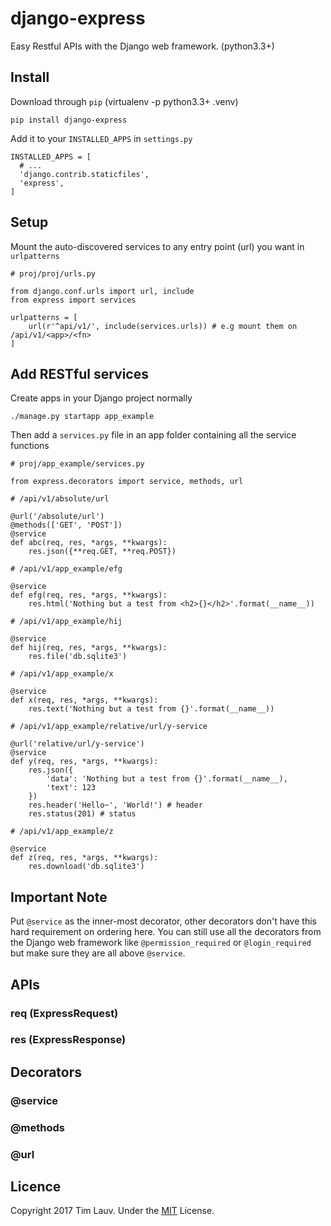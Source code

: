# django-express
Easy Restful APIs with the Django web framework. (python3.3+)

## Install

Download through `pip` (virtualenv -p python3.3+ .venv)
```
pip install django-express
```

Add it to your `INSTALLED_APPS` in `settings.py`
```
INSTALLED_APPS = [
  # ...
  'django.contrib.staticfiles',
  'express',
]
```

## Setup
Mount the auto-discovered services to any entry point (url) you want in `urlpatterns`
```
# proj/proj/urls.py

from django.conf.urls import url, include
from express import services

urlpatterns = [
    url(r'^api/v1/', include(services.urls)) # e.g mount them on /api/v1/<app>/<fn>
]
```

## Add RESTful services
Create apps in your Django project normally
```
./manage.py startapp app_example
```

Then add a `services.py` file in an app folder containing all the service functions
```
# proj/app_example/services.py

from express.decorators import service, methods, url

# /api/v1/absolute/url

@url('/absolute/url')
@methods(['GET', 'POST'])
@service
def abc(req, res, *args, **kwargs):
	res.json({**req.GET, **req.POST})

# /api/v1/app_example/efg

@service
def efg(req, res, *args, **kwargs):
	res.html('Nothing but a test from <h2>{}</h2>'.format(__name__))

# /api/v1/app_example/hij

@service
def hij(req, res, *args, **kwargs):
	res.file('db.sqlite3')

# /api/v1/app_example/x

@service
def x(req, res, *args, **kwargs):
	res.text('Nothing but a test from {}'.format(__name__))

# /api/v1/app_example/relative/url/y-service

@url('relative/url/y-service')
@service
def y(req, res, *args, **kwargs):
	res.json({
		'data': 'Nothing but a test from {}'.format(__name__),
		'text': 123
	})
	res.header('Hello~', 'World!') # header
	res.status(201) # status

# /api/v1/app_example/z

@service
def z(req, res, *args, **kwargs):
	res.download('db.sqlite3')
```

## Important Note
Put `@service` as the inner-most decorator, other decorators don't have this hard requirement on ordering here. You can still use all 
the decorators from the Django web framework like `@permission_required` or `@login_required` but make sure they are all above `@service`.

## APIs

### req (ExpressRequest)

### res (ExpressResponse)

## Decorators

### @service

### @methods

### @url

## Licence
Copyright 2017 Tim Lauv. 
Under the [MIT](http://opensource.org/licenses/MIT) License.
